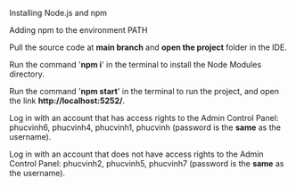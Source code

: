 Installing Node.js and npm

Adding npm to the environment PATH

Pull the source code at **main branch** and **open the project** folder in the IDE.

Run the command '**npm i**' in the terminal to install the Node Modules directory.

Run the command '**npm start**' in the terminal to run the project, and open the link **http://localhost:5252/**.

Log in with an account that has access rights to the Admin Control Panel: phucvinh6, phucvinh4, phucvinh1, phucvinh (password is the **same** as the username).

Log in with an account that does not have access rights to the Admin Control Panel: phucvinh2, phucvinh5, phucvinh7 (password is the **same** as the username).
